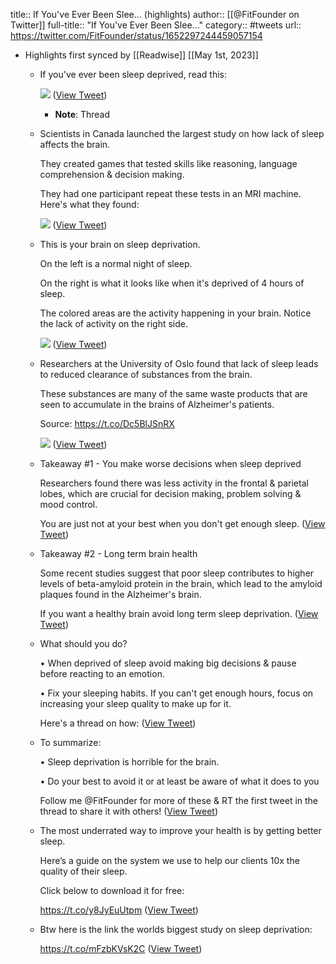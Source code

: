 title:: If You've Ever Been Slee... (highlights)
author:: [[@FitFounder on Twitter]]
full-title:: "If You've Ever Been Slee..."
category:: #tweets
url:: https://twitter.com/FitFounder/status/1652297244459057154

- Highlights first synced by [[Readwise]] [[May 1st, 2023]]
	- If you've ever been sleep deprived, read this: 
	  
	  ![](https://pbs.twimg.com/media/Fu4jlktWYAI9tfe.jpg) ([View Tweet](https://twitter.com/FitFounder/status/1652297244459057154))
		- **Note**: Thread
	- Scientists in Canada launched the largest study on how lack of sleep affects the brain.
	  
	  They created games that tested skills like reasoning, language comprehension & decision making.
	  
	  They had one participant repeat these tests in an MRI machine. Here's what they found: 
	  
	  ![](https://pbs.twimg.com/media/Fu4jl7-XsAE3cYd.jpg) ([View Tweet](https://twitter.com/FitFounder/status/1652297251086057473))
	- This is your brain on sleep deprivation.
	  
	  On the left is a normal night of sleep. 
	  
	  On the right is what it looks like when it's deprived of 4 hours of sleep.
	  
	  The colored areas are the activity happening in your brain. Notice the lack of activity on the right side. 
	  
	  ![](https://pbs.twimg.com/media/Fu4jmSTWcAIYc3_.jpg) ([View Tweet](https://twitter.com/FitFounder/status/1652297256958140418))
	- Researchers at the University of Oslo found that lack of sleep leads to reduced clearance of substances from the brain.
	  
	  These substances are many of the same waste products that are seen to accumulate in the brains of Alzheimer's patients.
	  
	  Source: https://t.co/Dc5BlJSnRX 
	  
	  ![](https://pbs.twimg.com/media/Fu4jmq7XoAEEGro.jpg) ([View Tweet](https://twitter.com/FitFounder/status/1652297264117719040))
	- Takeaway #1 - You make worse decisions when sleep deprived
	  
	  Researchers found there was less activity in the frontal & parietal lobes, which are crucial for decision making, problem solving & mood control.
	  
	  You are just not at your best when you don't get enough sleep. ([View Tweet](https://twitter.com/FitFounder/status/1652297266206502915))
	- Takeaway #2 - Long term brain health
	  
	  Some recent studies suggest that poor sleep contributes to higher levels of beta-amyloid protein in the brain, which lead to the amyloid plaques found in the Alzheimer's brain.
	  
	  If you want a healthy brain avoid long term sleep deprivation. ([View Tweet](https://twitter.com/FitFounder/status/1652297268031102980))
	- What should you do?
	  
	  • When deprived of sleep avoid making big decisions & pause before reacting to an emotion.
	  
	  • Fix your sleeping habits. If you can't get enough hours, focus on increasing your sleep quality to make up for it.
	  
	  Here's a thread on how: ([View Tweet](https://twitter.com/FitFounder/status/1652297269880713219))
	- To summarize:
	  
	  • Sleep deprivation is horrible for the brain.
	  
	  • Do your best to avoid it or at least be aware of what it does to you
	  
	  Follow me @FitFounder for more of these & RT the first tweet in the thread to share it with others! ([View Tweet](https://twitter.com/FitFounder/status/1652297272514826241))
	- The most underrated way to improve your health is by getting better sleep.
	  
	  Here’s a guide on the system we use to help our clients 10x the quality of their sleep.
	  
	  Click below to download it for free:
	  
	  https://t.co/y8JyEuUtpm ([View Tweet](https://twitter.com/FitFounder/status/1652310036562190340))
	- Btw here is the link the worlds biggest study on sleep deprivation:
	  
	  https://t.co/mFzbKVsK2C ([View Tweet](https://twitter.com/FitFounder/status/1652343629367869440))